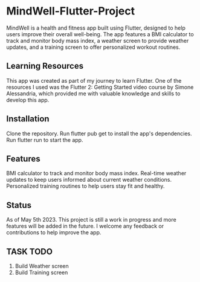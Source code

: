 # MindWell-Flutter-Project

MindWell is a health and fitness app built using Flutter, designed to help users improve their overall well-being. The app features a BMI calculator to track and monitor body mass index, a weather screen to provide weather updates, and a training screen to offer personalized workout routines.

## Learning Resources
This app was created as part of my journey to learn Flutter. One of the resources I used was the Flutter 2: Getting Started video course by Simone Alessandria, which provided me with valuable knowledge and skills to develop this app.

## Installation
Clone the repository.
Run flutter pub get to install the app's dependencies.
Run flutter run to start the app.

## Features
BMI calculator to track and monitor body mass index.
Real-time weather updates to keep users informed about current weather conditions.
Personalized training routines to help users stay fit and healthy.

## Status
As of May 5th 2023. This project is still a work in progress and more features will be added in the future. I welcome any feedback or contributions to help improve the app. 

## TASK TODO
1) Build Weather screen
2) Build Training screen
